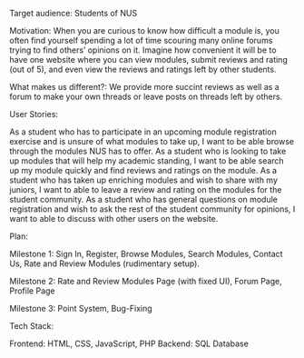 Target audience: Students of NUS

Motivation: When you are curious to know how difficult a module is, you often find yourself spending a lot of time scouring many online forums trying to find others’ opinions on it. Imagine how convenient it will be to have one website where you can view modules, submit reviews and rating (out of 5), and even view the reviews and ratings left by other students.

What makes us different?: We provide more succint reviews as well as a forum to make your own threads or leave posts on threads left by others.

User Stories:

As a student who has to participate in an upcoming module registration exercise and is unsure of what modules to take up, I want to be able browse through the modules NUS has to offer.
As a student who is looking to take up modules that will help my academic standing, I want to be able search up my module quickly and find reviews and ratings on the module.
As a student who has taken up enriching modules and wish to share with my juniors, I want to able to leave a review and rating on the modules for the student community.
As a student who has general questions on module registration and wish to ask the rest of the student community for opinions, I want to able to discuss with other users on the website.

Plan:

Milestone 1: Sign In, Register, Browse Modules, Search Modules, Contact Us, Rate and Review Modules (rudimentary setup).

Milestone 2: Rate and Review Modules Page (with fixed UI), Forum Page, Profile Page

Milestone 3: Point System, Bug-Fixing

Tech Stack:

Frontend: HTML, CSS, JavaScript, PHP
Backend: SQL Database
